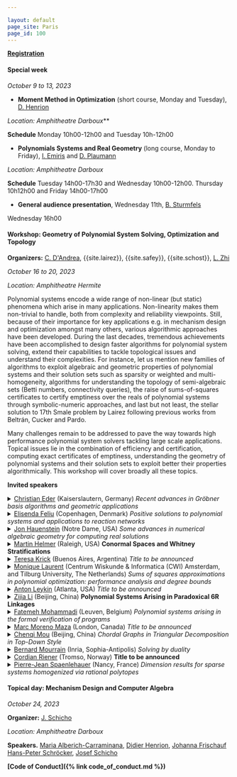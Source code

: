 ```yaml
---

layout: default
page_site: Paris
page_id: 100
---
```


**[Registration](https://indico.math.cnrs.fr/event/8114/registrations)**

#### Special week 
*October  9 to 13, 2023*
* **Moment Method in Optimization** (short course, Monday and Tuesday), [D. Henrion](https://homepages.laas.fr/henrion)

*Location: Amphitheatre Darboux***

**Schedule** Monday 10h00-12h00 and Tuesday 10h-12h00

* **Polynomials Systems and Real Geometry** (long course, Monday to Friday), [I. Emiris](http://cgi.di.uoa.gr/~emiris) and [D. Plaumann](http://www.mathematik.tu-dortmund.de/~dplauman/index_en.html)

*Location: Amphitheatre Darboux*

**Schedule** Tuesday 14h00-17h30 and Wednesday 10h00-12h00. Thursday 10h12h00 and Friday 14h00-17h00

* **General audience presentation**, Wednesday 11th, [B. Sturmfels](https://math.berkeley.edu/~bernd)

Wednesday 16h00


#### Workshop: Geometry of Polynomial System Solving, Optimization and Topology

**Organizers:**  [C. D'Andrea](http://www.ub.edu/arcades/cdandrea.html), {{site.lairez}}, {{site.safey}}, {{site.schost}}, [L. Zhi](http://www.mmrc.iss.ac.cn/~lzhi/) 

*October 16 to 20, 2023*

*Location: Amphitheatre Hermite*

Polynomial systems encode a wide range of non-linear (but static) phenomena which arise in many 
applications. Non-linearity makes them non-trivial to handle, both from complexity and reliability viewpoints. 
Still, because of their importance for key applications e.g. in mechanism design and optimization amongst many others, 
various algorithmic approaches have been developed.
During the last decades, tremendous achievements have been accomplished to design faster algorithms for polynomial system 
solving, extend their capabilities to tackle topological issues and understand their complexities. For instance, 
let us mention new families of algorithms to exploit algebraic and geometric properties of polynomial systems 
and their solution sets such as sparsity or weighted and multi-homogeneity, algorithms for understanding the topology of 
semi-algebraic sets (Betti numbers, connectivity queries), the raise of sums-of-squares certificates to certify emptiness over the reals of polynomial systems through symbolic-numeric approaches, and last but not least, 
the stellar solution to 17th Smale problem by Lairez following previous works from Beltrán, Cucker and Pardo.  

Many challenges remain to be addressed to pave the way towards high performance polynomial system solvers 
tackling large scale applications. Topical issues lie in the combination of efficiency and certification, computing 
exact certificates of emptiness, understanding the geometry of polynomial systems and their solution sets to exploit 
better their properties algorithmically. This workshop will cover broadly all these 
topics.

**Invited speakers**

<details><summary><a href="https://www.mathematik.uni-kl.de/~ederc/index.html">Christian Eder</a> (Kaiserslautern, Germany) <i> Recent advances in Gröbner basis algorithms
and geometric applications </i></summary>
<p><b>Abstract</b></p></details>

<details><summary><a href="http://web.math.ku.dk/~efeliu/">Elisenda Feliu</a> (Copenhagen, Denmark) <i> Positive solutions to polynomial systems and applications to reaction networks </i></summary>
<p><b>Abstract</b></p></details>

<details><summary><a href="https://www3.nd.edu/~jhauenst/">Jon Hauenstein</a> (Notre Dame, USA) <i> Some advances in numerical algebraic geometry for computing real
solutions</i></summary>
<p><b>Abstract.</b>
Numerical algebraic geometry provides a collection of algorithms
for computing and analyzing solution sets of polynomial systems.  This talk
will discuss new techniques that have been developed in numerical algebraic
geometry for focusing on real solution sets of polynomial systems.  Several
applications of these techniques will be presented such as computing smooth
points on algebraic sets, approximate synthesis of mechanisms, and path
planning for output mode switching.
</p></details>

<details><summary><a href="http://martin-helmer.com/">Martin Helmer</a> (Raleigh, USA) <b>Conormal Spaces and Whitney Stratifications</b> </summary>
<p><b>Abstract.</b> We describe a new algorithm for computing Whitney
stratifications of complex projective varieties. The main ingredients are
(a) an algebraic criterion, due to Lê and Teissier, which reformulates
Whitney regularity in terms of conormal spaces and maps, and (b) a new
interpretation of this conormal criterion via ideal saturations, which can
be practically implemented on a computer. We show that this algorithm
improves upon the existing state of the art by several orders of magnitude,
even for relatively small input varieties. This is joint work with Vidit
Nanda (Oxford).</p></details>

<details><summary><a href="http://mate.dm.uba.ar/~krick/">Teresa Krick</a> (Buenos Aires, Argentina) <i>Title to be announced</i></summary>
<p><b>Abstract</b></p></details>

<details><summary><a href="https://homepages.cwi.nl/~monique/">Monique Laurent</a> 
(Centrum Wiskunde & Informatica (CWI) Amsterdam, and Tilburg University, The Netherlands) <i> Sums of squares approximations in polynomial optimization: performance analysis and degree bounds </i></summary>
<p><b>Abstract</b>
Polynomial optimization deals with optimizing a polynomial function over a feasible region
defined by polynomial inequalities, thus modeling a broad range of hard nonlinear nonconvex
optimization problems. Hierarchies of tractable semidefinite relaxations have been introduced
that are based on using sums of squares of polynomials as a ``proxy” for global nonnegativity.
These hierarchies give bounds on the global minimum of the original problem with asymptotic
convergence (under a minor compactness assumption). In this lecture we discuss recent results on
the performance analysis of these hierarchies and related effective degree bounds for dedicated
sums of squares representations of positive polynomials on some classes of compact semi-algebraic
sets (including the hypercube, the sphere or the ball).
</p></details>


<details><summary><a href="https://antonleykin.math.gatech.edu/">Anton Leykin</a> (Atlanta, USA) <i>Title to be announced</i></summary>
<p><b>Abstract</b></p></details>

<details><summary><a href="https://people.ucas.ac.cn/~zijia?language=en">Zijia
Li</a> (Beijing, China) <b>Polynomial Systems Arising in Paradoxical 6R
Linkages</b></summary> <p><b>Abstract</b> In this talk, we first provide a
comprehensive definition of closed n-linkages and explain their mobility,
typically denoted as n-6. We then focus on the intriguing subset of closed
n-linkages with a mobility higher than n-6, known as paradoxical linkages. Based
on the powerful tools of Bond Theory and the freezing technique, we present a
thorough classification of n-linkages with a mobility of n-4 or higher,
incorporating revolute, prismatic, or helical joints. Additionally, we
explicitly derive strong necessary conditions for nR-linkages with a mobility of
n-5. Utilizing these necessary conditions, we explore and discuss possible
polynomial systems that arise in paradoxical 6R linkages.</p></details>

<details>
<summary><a href="https://www.fatemehmohammadi.com/">Fatemeh Mohammadi</a> (Leuven, Belgium) <i>Polynomial systems arising in the formal verification of programs</i> </summary>
<p><b> Abstract. </b>
Multiple classical problems in the formal verification of programs such as
reachability, termination, and template-based synthesis can be reduced to
solving polynomial systems of equations. In this talk, I will describe the
primary objects and these connections. In particular, I will show how the
algebraic and geometric techniques can be applied, enhancing the scalability and
completeness for such problems. </p> </details>

<details><summary><a href="https://www.csd.uwo.ca/~mmorenom/">Marc Moreno Maza</a> (London, Canada) <i>Title to be announced</i></summary>
<p><b>Abstract</b></p></details>

<details><summary><a href="http://www.cmou.net/">Chenqi Mou</a> (Beijing, China) <i>Chordal Graphs in Triangular Decomposition in Top-Down Style</i></summary>
<p><b>Abstract</b>
In this talk, I will present the connections between chordal graphs from graph theory
and triangular decomposition in top-down style from symbolic computation, including the
underlying theories, algorithms, and applications in biology. Viewing triangular decomposition in
top-down style as polynomial generalization of Gaussian elimination, we show that all the
polynomial sets, including all the computed triangular sets, appearing in several typical
top-down algorithms for triangular decomposition have associated graphs which are subgraphs of
the chordal graph of the input polynomial set. These theoretical results can be interpreted as
“triangular decomposition in top-down style preserves chordality” and are further used to design
sparse triangular decomposition for polynomial sets which are sparse with respect to their
variables. Sparse triangular decomposition is shown to be more efficient than ordinary one
experimentally, and its application on computing equilibria of biological dynamic systems will
also be reported.<br />

This talk is based on the joint work with Yang Bai, Jiahua Lai, and Wenwen Ju.
</p></details>

<details><summary><a href="https://www-sop.inria.fr/members/Bernard.Mourrain/">Bernard Mourrain</a> (Inria, Sophia-Antipolis) <i>Solving by duality</i></summary>
<p><b>Abstract.</b>
Finding the common roots of a set of polynomial equations is a problem that
appears in many contexts and applications. Standard approaches for solving
this difficult question, such as Grobner bases, border basis, triangular sets,
etc. are based on polynomial reductions but their instability against
numerical approximations can be critical.
In this talk, we will describe a dual approach which focuses on linear
functionals vanishing at the roots.
We will review the properties of Truncated Normal Forms, the connexion with
classical computer algebra approaches and resultants. We will also detail the
dual approach in the context of optimisation problems and for analysing
isolated singularities.
Examples from geometric modeling, robotics and tensor decomposition will
illustrate the numerical behavior of these dual methods.
</p></details>

<details><summary><a href="https://www.cordian.de/">Cordian Riener</a> (Tromso, 
Norway) <b>Title to be announced</b></summary>
<p><b>Abstract</b></p></details>

<details><summary><a href="https://members.loria.fr/PJSpaenlehauer/">Pierre-Jean Spaenlehauer</a> (Nancy, France) <i>Dimension results for sparse systems homogenized via rational polytopes</i></summary>
<p><b>Abstract.</b>
A classical method to compute with sparse polynomials is to homogenize them
with respect to Newton polytopes, regarding them as homogeneous elements of
Cartier degrees in the Cox ring of a projective toric variety. In this talk,
we
investigate subvarieties defined by generic polynomial systems in the Cox ring
when the degrees are non-necessarily Cartier, with a view towards identifying
alternative toric homogenizations that are suitable for practical
computations.
Joint work with Matías Bender.
</p></details>


#### Topical day: Mechanism Design and Computer Algebra

*October 24, 2023*

**Organizer:** [J. Schicho](https://www3.risc.jku.at/people/jschicho)

*Location: Amphitheatre Darboux*


**Speakers.** [Maria Alberich-Carraminana](https://mat.upc.edu/en/people/maria.alberich), [Didier Henrion](https://homepages.laas.fr/henrion/), [Johanna Frischauf](https://www.uibk.ac.at/de/geometrie-vermessung/team/lercher/)
[Hans-Peter Schröcker](https://www.uibk.ac.at/de/geometrie-vermessung/team/schroecker/), [Josef Schicho](https://www.oeaw.ac.at/ricam/staff/josef-schicho)



**[Code of Conduct]({% link code_of_conduct.md %})**



